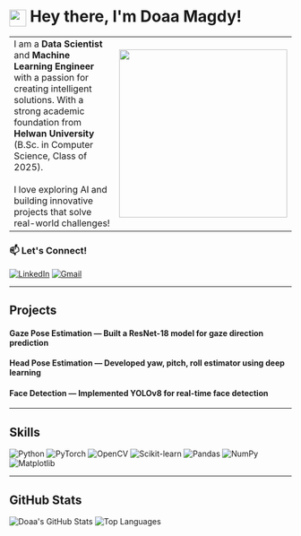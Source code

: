 <h1> <img src="https://media.giphy.com/media/hvRJCLFzcasrR4ia7z/giphy.gif" width="30" style="vertical-align:middle;"/> Hey there, I'm Doaa Magdy! </h1>
<table>
  <tr>
    <td>
       I am a <b>Data Scientist</b> and <b>Machine Learning Engineer</b> with a passion for creating intelligent solutions. With a strong academic foundation from <b>Helwan University</b> (B.Sc. in Computer Science, Class of 2025).<br> <br> 
      I love exploring AI and building innovative projects that solve real-world challenges! 
    </td>
     <td>
      <img src="https://media.giphy.com/media/BferOKonYOspm28AiB/giphy.gif" width="300"/>
    </td>
  </tr>
</table>

### 📫 Let's Connect!
[![LinkedIn](https://img.shields.io/badge/-LinkedIn-0077B5?style=for-the-badge&logo=linkedin&logoColor=white)](https://www.linkedin.com/in/doaa-magdy)
[![Gmail](https://img.shields.io/badge/-Gmail-D14836?style=for-the-badge&logo=gmail&logoColor=white)](mailto:doaamagdy1065@gmail.com)

---

## Projects

#### **Gaze Pose Estimation** — Built a ResNet-18 model for gaze direction prediction

#### **Head Pose Estimation** — Developed yaw, pitch, roll estimator using deep learning

#### **Face Detection** — Implemented YOLOv8 for real-time face detection

---

## Skills

![Python](https://img.shields.io/badge/Python-3776AB?style=for-the-badge&logo=python&logoColor=white)
![PyTorch](https://img.shields.io/badge/PyTorch-EE4C2C?style=for-the-badge&logo=pytorch&logoColor=white)
![OpenCV](https://img.shields.io/badge/OpenCV-5C3EE8?style=for-the-badge&logo=opencv&logoColor=white)
![Scikit-learn](https://img.shields.io/badge/Scikit--learn-F7931E?style=for-the-badge&logo=scikit-learn&logoColor=white)
![Pandas](https://img.shields.io/badge/Pandas-150458?style=for-the-badge&logo=pandas&logoColor=white)
![NumPy](https://img.shields.io/badge/NumPy-013243?style=for-the-badge&logo=numpy&logoColor=white)
![Matplotlib](https://img.shields.io/badge/Matplotlib-11557C?style=for-the-badge&logo=matplotlib&logoColor=white)

---

## GitHub Stats

![Doaa's GitHub Stats](https://github-readme-stats.vercel.app/api?username=DoaaMagdy24&show_icons=true&theme=radical)
![Top Languages](https://github-readme-stats.vercel.app/api/top-langs/?username=DoaaMagdy24&layout=compact&theme=radical)

